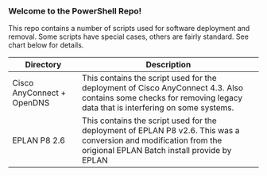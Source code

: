 ### Welcome to the PowerShell Repo!
This repo contains a number of scripts used for software deployment and removal. Some scripts have special cases, others are fairly standard. See chart below for details.

|Directory                 |Description                                                                                                                                                       |
|--------------------------|------------------------------------------------------------------------------------------------------------------------------------------------------------------|
|Cisco AnyConnect + OpenDNS| This contains the script used for the deployment of Cisco AnyConnect 4.3. Also contains some checks for removing legacy data that is interfering on some systems.|
|EPLAN P8 2.6              | This contains the script used for the deployment of EPLAN P8 v2.6. This was a conversion and modification from the origional EPLAN Batch install provide by EPLAN|